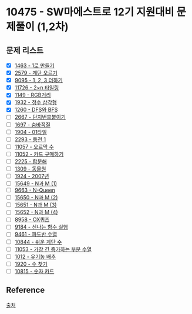 # 10475 - SW마에스트로 12기 지원대비 문제풀이 (1,2차)

## 문제 리스트

* [x] [1463 - 1로 만들기](pro_1463)
* [x] [2579 - 계단 오르기](pro_2579)
* [x] [9095 - 1, 2, 3 더하기](pro_9095)
* [x] [11726 - 2×n 타일링](pro_11726)
* [x] [1149 - RGB거리](pro_1149)
* [x] [1932 - 정수 삼각형](pro_1932)
* [x] [1260 - DFS와 BFS](pro_1260)
* [ ] [2667 - 단지번호붙이기](pro_2667)
* [ ] [1697 - 숨바꼭질](pro_1697)
* [ ] [1904 - 01타일](pro_1904)
* [ ] [2293 - 동전 1](pro_2293)
* [ ] [11057 - 오르막 수](pro_11057)
* [ ] [11052 - 카드 구매하기](pro_11052)
* [ ] [2225 - 합분해](pro_2225)
* [ ] [1309 - 동물원](pro_1309)
* [ ] [1924 - 2007년](pro_1924)
* [ ] [15649 - N과 M (1)](pro_15649)
* [ ] [9663 - N-Queen](pro_9663)
* [ ] [15650 - N과 M (2)](pro_15650)
* [ ] [15651 - N과 M (3)](pro_15651)
* [ ] [15652 - N과 M (4)](pro_15652)
* [ ] [8958 - OX퀴즈](pro_8958)
* [ ] [9184 - 신나는 함수 실행](pro_9184)
* [ ] [9461 - 파도반 수열](pro_9461)
* [ ] [10844 - 쉬운 계단 수](pro_10844)
* [ ] [11053 - 가장 긴 증가하는 부분 수열](pro_11053)
* [ ] [1012 - 유기농 배추](pro_1012)
* [ ] [1920 - 수 찾기](pro_1920)
* [ ] [10815 - 숫자 카드](pro_10815)

## Reference
 
[출처](https://www.acmicpc.net/workbook/view/10475)